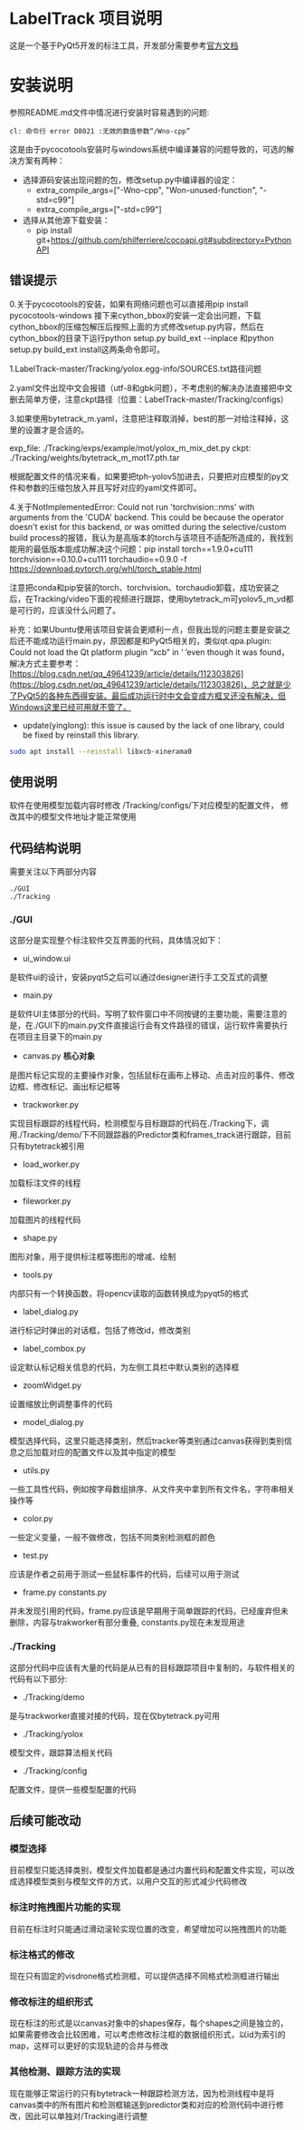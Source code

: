 # LabelTrack 项目说明

这是一个基于PyQt5开发的标注工具，开发部分需要参考[官方文档](https://doc.qt.io/qtforpython-5/modules.html)

# 安装说明

参照README.md文件中情况进行安装时容易遇到的问题:

```
cl: 命令行 error D8021 :无效的数值参数“/Wno-cpp”
```

这是由于pycocotools安装时与windows系统中编译兼容的问题导致的，可选的解决方案有两种：

- 选择源码安装出现问题的包，修改setup.py中编译器的设定：
  - extra_compile_args=["-Wno-cpp", "Won-unused-function", "-std=c99"]
  - extra_compile_args=["-std=c99"]
- 选择从其他源下载安装：
  - pip install git+<https://github.com/philferriere/cocoapi.git#subdirectory=PythonAPI>

## 错误提示

0.关于pycocotools的安装，如果有网络问题也可以直接用pip install pycocotools-windows
接下来cython_bbox的安装一定会出问题，下载cython_bbox的压缩包解压后按照上面的方式修改setup.py内容，然后在cython_bbox的目录下运行python setup.py build_ext --inplace
和python setup.py build_ext install这两条命令即可。

1.LabelTrack-master/Tracking/yolox.egg-info/SOURCES.txt路径问题

2.yaml文件出现中文会报错（utf-8和gbk问题），不考虑别的解决办法直接把中文删去简单方便，注意ckpt路径（位置：LabelTrack-master/Tracking/configs）

3.如果使用bytetrack_m.yaml，注意把注释取消掉，best的那一对给注释掉，这里的设置才是合适的。

exp_file: ./Tracking/exps/example/mot/yolox_m_mix_det.py
ckpt: ./Tracking/weights/bytetrack_m_mot17.pth.tar

根据配置文件的情况来看，如果要把tph-yolov5加进去，只要把对应模型的py文件和参数的压缩包放入并且写好对应的yaml文件即可。

4.关于NotImplementedError: Could not run 'torchvision::nms' with arguments from the 'CUDA' backend. This could be because the operator doesn't exist for this backend, or was omitted during the selective/custom build process的报错，我认为是高版本的torch与该项目不适配所造成的，我找到能用的最低版本能成功解决这个问题：pip install torch==1.9.0+cu111 torchvision==0.10.0+cu111 torchaudio==0.9.0 -f <https://download.pytorch.org/whl/torch_stable.html>

注意把conda和pip安装的torch、torchvision、torchaudio卸载，成功安装之后，在Tracking/video下面的视频进行跟踪，使用bytetrack_m可yolov5_m_vd都是可行的，应该没什么问题了。

补充：如果Ubuntu使用该项目安装会更顺利一点，但我出现的问题主要是安装之后还不能成功运行main.py，原因都是和PyQt5相关的，类似qt.qpa.plugin: Could not load the Qt platform plugin “xcb” in ‘ ’even though it was found，解决方式主要参考： [https://blog.csdn.net/qq_49641239/article/details/112303826](https://blog.csdn.net/qq_49641239/article/details/112303826)，总之就是少了PyQt5的各种东西得安装。最后成功运行时中文会变成方框叉还没有解决，但Windows这里已经可用就不管了。

- update(yinglong): this issue is caused by the lack of one library, could be fixed by reinstall this library.

``` bash
sudo apt install --reinstall libxcb-xinerama0
```

## 使用说明

软件在使用模型加载内容时修改 /Tracking/configs/下对应模型的配置文件， 修改其中的模型文件地址才能正常使用

## 代码结构说明

需要关注以下两部分内容

```
./GUI
./Tracking
```

### ./GUI

这部分是实现整个标注软件交互界面的代码，具体情况如下：

- ui_window.ui

是软件ui的设计，安装pyqt5之后可以通过designer进行手工交互式的调整

- main.py
  
是软件UI主体部分的代码，写明了软件窗口中不同按键的主要功能，需要注意的是，在./GUI下的main.py文件直接运行会有文件路径的错误，运行软件需要执行在项目主目录下的main.py

- canvas.py  **核心对象**

是图片标记实现的主要操作对象，包括鼠标在画布上移动、点击对应的事件、修改边框、修改标记、画出标记框等

- trackworker.py
  
实现目标跟踪的线程代码，检测模型与目标跟踪的代码在./Tracking下，调用./Tracking/demo/下不同跟踪器的Predictor类和frames_track进行跟踪，目前只有bytetrack被引用

- load_worker.py

加载标注文件的线程

- fileworker.py

加载图片的线程代码

- shape.py

图形对象，用于提供标注框等图形的增减、绘制

- tools.py

内部只有一个转换函数，将opencv读取的函数转换成为pyqt5的格式

- label_dialog.py

进行标记时弹出的对话框，包括了修改id，修改类别

- label_combox.py

设定默认标记相关信息的代码，为左侧工具栏中默认类别的选择框

- zoomWidget.py

设置缩放比例调整事件的代码

- model_dialog.py

模型选择代码，这里只能选择类别，然后tracker等类别通过canvas获得到类别信息之后加载对应的配置文件以及其中指定的模型

- utils.py

一些工具性代码，例如按字母数组排序、从文件夹中拿到所有文件名，字符串相关操作等

- color.py

一些定义变量，一般不做修改，包括不同类别检测框的颜色

- test.py
  
应该是作者之前用于测试一些鼠标事件的代码，后续可以用于测试

- frame.py constants.py

并未发现引用的代码，frame.py应该是早期用于简单跟踪的代码，已经废弃但未删除，内容与trakworker有部分重叠,  constants.py现在未发现用途

### ./Tracking

这部分代码中应该有大量的代码是从已有的目标跟踪项目中复制的，与软件相关的代码有以下部分:

- ./Tracking/demo

是与trackworker直接对接的代码，现在仅bytetrack.py可用

- ./Tracking/yolox

模型文件，跟踪算法相关代码

- ./Tracking/config
  
配置文件，提供一些模型配置的代码

## 后续可能改动

### 模型选择

目前模型只能选择类别，模型文件加载都是通过内置代码和配置文件实现，可以改成选择模型类别与模型文件的方式，以用户交互的形式减少代码修改

### 标注时拖拽图片功能的实现

目前在标注时只能通过滑动滚轮实现位置的改变，希望增加可以拖拽图片的功能

### 标注格式的修改

现在只有固定的visdrone格式检测框，可以提供选择不同格式检测框进行输出

### 修改标注的组织形式

现在标注的形式是以canvas对象中的shapes保存，每个shapes之间是独立的，如果需要修改会比较困难，可以考虑修改标注框的数据组织形式，以id为索引的map，这样可以更好的实现轨迹的合并与修改

### 其他检测、跟踪方法的实现

现在能够正常运行的只有bytetrack一种跟踪检测方法，因为检测线程中是将canvas类中的所有图片和检测框输送到predictor类和对应的检测代码中进行修改，因此可以单独对/Tracking进行调整
